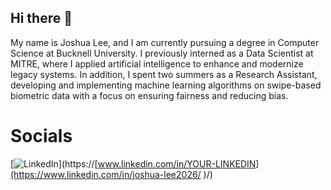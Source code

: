 ## Hi there 👋
My name is Joshua Lee, and I am currently pursuing a degree in Computer Science at Bucknell University. I previously interned as a Data Scientist at MITRE, where I applied artificial intelligence to enhance and modernize legacy systems. In addition, I spent two summers as a Research Assistant, developing and implementing machine learning algorithms on swipe-based biometric data with a focus on ensuring fairness and reducing bias.

# Socials 
[![LinkedIn](https://img.shields.io/badge/LinkedIn-blue?style=for-the-badge&logo=linkedin&logoColor=white)](https://[www.linkedin.com/in/YOUR-LINKEDIN](https://www.linkedin.com/in/joshua-lee2026/ )/)


<!--
**Josh2230/Josh2230** is a ✨ _special_ ✨ repository because its `README.md` (this file) appears on your GitHub profile.

Here are some ideas to get you started:

- 🔭 I’m currently working on ...
- 🌱 I’m currently learning ...
- 👯 I’m looking to collaborate on ...
- 🤔 I’m looking for help with ...
- 💬 Ask me about ...
- 📫 How to reach me: ...
- 😄 Pronouns: ...
- ⚡ Fun fact: ...
-->

